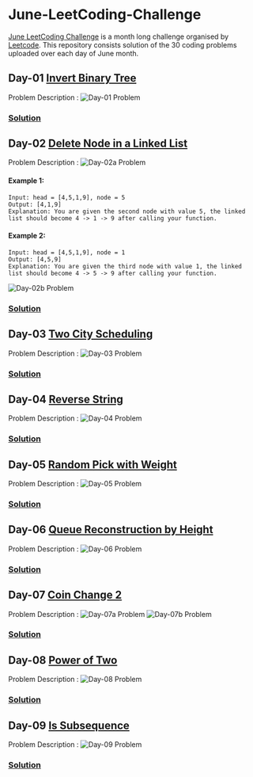 # June-LeetCoding-Challenge
[June LeetCoding Challenge](https://leetcode.com/explore/featured/card/june-leetcoding-challenge/) is a month long challenge organised by [Leetcode](https://leetcode.com/). This repository consists solution of the 30 coding problems uploaded over each day of June month.

## Day-01 [Invert Binary Tree](https://leetcode.com/explore/featured/card/june-leetcoding-challenge/539/week-1-june-1st-june-7th/3347/)
Problem Description :
![Day-01 Problem](../assets/Day-01.png?raw=true)
### [Solution](https://github.com/yashrt/June-LeetCoding-Challenge/blob/master/Day-01.cpp)

## Day-02 [Delete Node in a Linked List](https://leetcode.com/explore/challenge/card/june-leetcoding-challenge/539/week-1-june-1st-june-7th/3348/)
Problem Description :
![Day-02a Problem](../assets/Day-02a.png?raw=true)
#### Example 1:
```
Input: head = [4,5,1,9], node = 5
Output: [4,1,9]
Explanation: You are given the second node with value 5, the linked list should become 4 -> 1 -> 9 after calling your function.
```
#### Example 2:
```
Input: head = [4,5,1,9], node = 1
Output: [4,5,9]
Explanation: You are given the third node with value 1, the linked list should become 4 -> 5 -> 9 after calling your function.
```
![Day-02b Problem](../assets/Day-02b.png?raw=true)
### [Solution](https://github.com/yashrt/June-LeetCoding-Challenge/blob/master/Day-02.cpp)

## Day-03 [Two City Scheduling](https://leetcode.com/explore/challenge/card/june-leetcoding-challenge/539/week-1-june-1st-june-7th/3349/)
Problem Description :
![Day-03 Problem](../assets/Day-03.png?raw=true)
### [Solution](https://github.com/yashrt/June-LeetCoding-Challenge/blob/master/Day-03.cpp)

## Day-04 [Reverse String](https://leetcode.com/explore/challenge/card/june-leetcoding-challenge/539/week-1-june-1st-june-7th/3350/)
Problem Description :
![Day-04 Problem](../assets/Day-04.png?raw=true)
### [Solution](https://github.com/yashrt/June-LeetCoding-Challenge/blob/master/Day-04.cpp)

## Day-05 [Random Pick with Weight](https://leetcode.com/explore/challenge/card/june-leetcoding-challenge/539/week-1-june-1st-june-7th/3351/)
Problem Description :
![Day-05 Problem](../assets/Day-05.png?raw=true)
### [Solution](https://github.com/yashrt/June-LeetCoding-Challenge/blob/master/Day-05.cpp)

## Day-06 [Queue Reconstruction by Height](https://leetcode.com/explore/challenge/card/june-leetcoding-challenge/539/week-1-june-1st-june-7th/3352/)
Problem Description :
![Day-06 Problem](../assets/Day-06.png?raw=true)
### [Solution](https://github.com/yashrt/June-LeetCoding-Challenge/blob/master/Day-06.cpp)

## Day-07 [Coin Change 2](https://leetcode.com/explore/challenge/card/june-leetcoding-challenge/539/week-1-june-1st-june-7th/3353/)
Problem Description :
![Day-07a Problem](../assets/Day-07a.png?raw=true)
![Day-07b Problem](../assets/Day-07b.png?raw=true)
### [Solution](https://github.com/yashrt/June-LeetCoding-Challenge/blob/master/Day-07.cpp)

## Day-08 [Power of Two](https://leetcode.com/explore/challenge/card/june-leetcoding-challenge/540/week-2-june-8th-june-14th/3354/)
Problem Description :
![Day-08 Problem](../assets/Day-08.png?raw=true)
### [Solution](https://github.com/yashrt/June-LeetCoding-Challenge/blob/master/Day-08.cpp)

## Day-09 [Is Subsequence](https://leetcode.com/explore/challenge/card/june-leetcoding-challenge/540/week-2-june-8th-june-14th/3355/)
Problem Description :
![Day-09 Problem](../assets/Day-09.png?raw=true)
### [Solution](https://github.com/yashrt/June-LeetCoding-Challenge/blob/master/Day-09.cpp)
